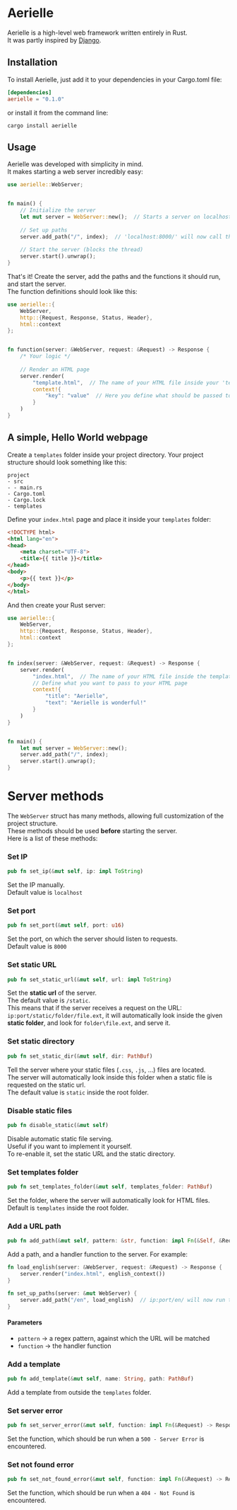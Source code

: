 # Aerielle
Aerielle is a high-level web framework written entirely in Rust.  
It was partly inspired by [Django](https://www.djangoproject.com/).

## Installation
To install Aerielle, just add it to your dependencies in your Cargo.toml file:
```toml
[dependencies]
aerielle = "0.1.0"
```
or install it from the command line:
```
cargo install aerielle
```

## Usage
Aerielle was developed with simplicity in mind.  
It makes starting a web server incredibly easy:
```rust
use aerielle::WebServer;


fn main() {
    // Initialize the server
    let mut server = WebServer::new();  // Starts a server on localhost:8000
    
    // Set up paths
    server.add_path("/", index);  // 'localhost:8000/' will now call the index function
    
    // Start the server (blocks the thread)
    server.start().unwrap();
}
```

That's it! Create the server, add the paths and the functions it should run, and start the server.  
The function definitions should look like this:
```rust
use aerielle::{
    WebServer,
    http::{Request, Response, Status, Header},
    html::context
};


fn function(server: &WebServer, request: &Request) -> Response {
    /* Your logic */
    
    // Render an HTML page
    server.render(
        "template.html",  // The name of your HTML file inside your 'templates' folder
        context!{
            "key": "value"  // Here you define what should be passed to your HTML page in key-value pairs
        }
    )
}
```

## A simple, Hello World webpage
Create a `templates` folder inside your project directory.
Your project structure should look something like this:
```
project
- src
- - main.rs
- Cargo.toml
- Cargo.lock
- templates
```
Define your `index.html` page and place it inside your `templates` folder:
```html
<!DOCTYPE html>
<html lang="en">
<head>
    <meta charset="UTF-8">
    <title>{{ title }}</title>
</head>
<body>
    <p>{{ text }}</p>
</body>
</html>
```
And then create your Rust server:
```rust
use aerielle::{
    WebServer,
    http::{Request, Response, Status, Header},
    html::context
};


fn index(server: &WebServer, request: &Request) -> Response {
    server.render(
        "index.html",  // The name of your HTML file inside the templates folder
        // Define what you want to pass to your HTML page
        context!{
            "title": "Aerielle",
            "text": "Aerielle is wonderful!"
        }
    )
}


fn main() {
    let mut server = WebServer::new();
    server.add_path("/", index);
    server.start().unwrap();
}
```

# Server methods
The `WebServer` struct has many methods, allowing full customization of the project structure.  
These methods should be used **before** starting the server.  
Here is a list of these methods:
### Set IP
```rust
pub fn set_ip(&mut self, ip: impl ToString)
```
Set the IP manually.  
Default value is `localhost`
### Set port
```rust
pub fn set_port(&mut self, port: u16)
```
Set the port, on which the server should listen to requests.  
Default value is `8000`
### Set static URL
```rust
pub fn set_static_url(&mut self, url: impl ToString)
```
Set the **static url** of the server.  
The default value is `/static`.  
This means that if the server receives a request on the URL:
`ip:port/static/folder/file.ext`, it will automatically look inside the given **static folder**, and look for `folder\file.ext`, and serve it.
### Set static directory
```rust
pub fn set_static_dir(&mut self, dir: PathBuf)
```
Tell the server where your static files (`.css`, `.js`, ...) files are located.  
The server will automatically look inside this folder when a static file is requested on the static url.  
The default value is `static` inside the root folder.
### Disable static files
```rust
pub fn disable_static(&mut self)
```
Disable automatic static file serving.  
Useful if you want to implement it yourself.  
To re-enable it, set the static URL and the static directory.
### Set templates folder
```rust
pub fn set_templates_folder(&mut self, templates_folder: PathBuf)
```
Set the folder, where the server will automatically look for HTML files.  
Default is `templates` inside the root folder.
### Add a URL path
```rust
pub fn add_path(&mut self, pattern: &str, function: impl Fn(&Self, &Request) -> Response + 'static)
```
Add a path, and a handler function to the server.
For example:
```rust
fn load_english(server: &WebServer, request: &Request) -> Response {
    server.render("index.html", english_context())
}

fn set_up_paths(server: &mut WebServer) {
    server.add_path("/en", load_english)  // ip:port/en/ will now run the load_english function
}
```

#### Parameters
- `pattern` -> a regex pattern, against which the URL will be matched
- `function` -> the handler function
### Add a template
```rust
pub fn add_template(&mut self, name: String, path: PathBuf)
```
Add a template from outside the `templates` folder.

### Set server error
```rust
pub fn set_server_error(&mut self, function: impl Fn(&Request) -> Response + 'static)
```
Set the function, which should be run when a `500 - Server Error` is encountered.
### Set not found error
```rust
pub fn set_not_found_error(&mut self, function: impl Fn(&Request) -> Response + 'static)
```
Set the function, which should be run when a `404 - Not Found` is encountered.
